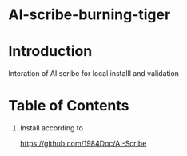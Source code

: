 # AI-scribe-burning-tiger

# Introduction 

Interation of AI scribe for local installl and validation

# Table of Contents

1. Install according to

   https://github.com/1984Doc/AI-Scribe

